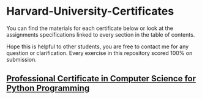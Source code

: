 # Harvard-University-Certificates

You can find the materials for each certificate below or look at the assignments specifications linked to every section in the table of contents.

Hope this is helpful to other students, you are free to contact me for any question or clarification. Every exercise in this repository scored 100% on submission.

## [Professional Certificate in Computer Science for Python Programming](  https://github.com/PeJiR/Harvard-University-Certificates/blob/main/Professional%20Certificate%20in_Computer%20Science%20for%20Python%20Programming/README.md)


